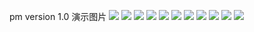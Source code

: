 pm version 1.0 演示图片
![](https://github.com/rydgell/pm/blob/master/images/1.png)
![](https://github.com/rydgell/pm/blob/master/images/2.png)
![](https://github.com/rydgell/pm/blob/master/images/3.png)
![](https://github.com/rydgell/pm/blob/master/images/4.png)
![](https://github.com/rydgell/pm/blob/master/images/5.png)
![](https://github.com/rydgell/pm/blob/master/images/6.png)
![](https://github.com/rydgell/pm/blob/master/images/7.png)
![](https://github.com/rydgell/pm/blob/master/images/8.png)
![](https://github.com/rydgell/pm/blob/master/images/9.png)
![](https://github.com/rydgell/pm/blob/master/images/10.png)
![](https://github.com/rydgell/pm/blob/master/images/11.png)